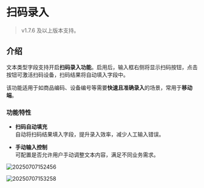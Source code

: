 # 扫码录入
> v1.7.6 及以上版本支持。
## 介绍

文本类型字段支持开启**扫码录入功能**。启用后，输入框右侧将显示扫码按钮，点击按钮可激活扫码设备，扫码结果将自动填入字段中。

该功能适用于如商品编码、设备编号等需要**快速且准确录入**的场景，常用于**移动端**。


### 功能特性

- **扫码自动填充**  
  自动将扫码结果填入字段，提升录入效率，减少人工输入错误。

- **手动输入控制**  
  可配置是否允许用户手动调整文本内容，满足不同业务需求。


![20250707152456](https://static-docs.nocobase.com/20250707152456.png)

![20250707153258](https://static-docs.nocobase.com/20250707153258.png)


